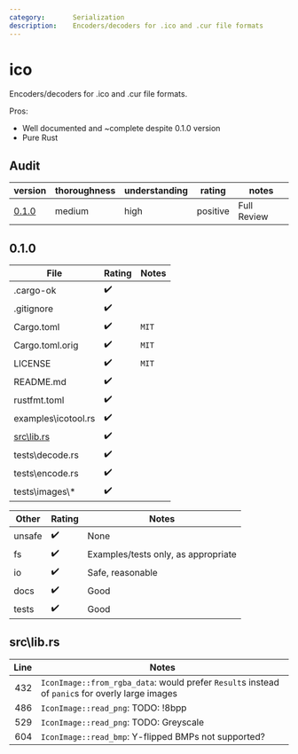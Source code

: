 ```yaml
---
category:       Serialization
description:    Encoders/decoders for .ico and .cur file formats
---
```


# ico

Encoders/decoders for .ico and .cur file formats.

Pros:
* Well documented and ~complete despite 0.1.0 version
* Pure Rust

## Audit

| version   | thoroughness | understanding | rating | notes |
| --------- | ------------ | ------------- | ------ | ----- |
| [0.1.0]   | medium | high | positive | Full Review

<!--
    thoroughness:   none low medium high
    understanding:  none low medium high
    rating:         dangerous negative neutral positive strong
-->

[0.1.0]: #0.1.0

<h2 name="0.1.0">0.1.0</h2>

| File                              | Rating | Notes |
| --------------------------------- | ------ | ----- |
| .cargo-ok                         | ✔️
| .gitignore                        | ✔️
| Cargo.toml                        | ✔️ | `MIT`
| Cargo.toml.orig                   | ✔️ | `MIT`
| LICENSE                           | ✔️ | `MIT`
| README.md                         | ✔️
| rustfmt.toml                      | ✔️
| examples\icotool.rs               | ✔️
| [src\lib.rs](#0.1.0-src-lib-rs)   | ✔️
| tests\decode.rs                   | ✔️
| tests\encode.rs                   | ✔️
| tests\images\\*                   | ✔️

| Other     | Rating | Notes |
| --------- | ------ | ----- |
| unsafe    | ✔️ | None
| fs        | ✔️ | Examples/tests only, as appropriate
| io        | ✔️ | Safe, reasonable
| docs      | ✔️ | Good
| tests     | ✔️ | Good

<h2 name="0.1.0-src-lib-rs">src\lib.rs</h2>

| Line  | Notes |
| -----:| ----- |
|  432 | `IconImage::from_rgba_data`: would prefer `Result`s instead of `panic`s for overly large images
|  486 | `IconImage::read_png`: TODO: !8bpp
|  529 | `IconImage::read_png`: TODO: Greyscale
|  604 | `IconImage::read_bmp`: Y-flipped BMPs not supported?
